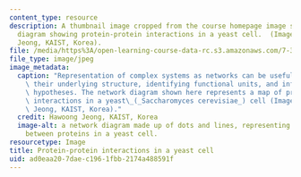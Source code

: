```yaml
---
content_type: resource
description: A thumbnail image cropped from the course homepage image showing a network
  diagram showing protein-protein interactions in a yeast cell.  (Image by Hawoong
  Jeong, KAIST, Korea).
file: /media/https%3A/open-learning-course-data-rc.s3.amazonaws.com/7-343-network-medicine-using-systems-biology-and-signaling-networks-to-create-novel-cancer-therapeutics-fall-2012/ad0eaa207daec1961fbb2174a488591f_7-343f12-th.jpg
file_type: image/jpeg
image_metadata:
  caption: "Representation of complex systems as networks can be useful for visualizing\
    \ their underlying structure, identifying functional units, and informing new\
    \ hypotheses. The network diagram shown here represents a map of protein-protein\
    \ interactions in a yeast\_(_Saccharomyces cerevisiae_) cell (Image by Hawoong\
    \ Jeong, KAIST, Korea)."
  credit: Hawoong Jeong, KAIST, Korea
  image-alt: a network diagram made up of dots and lines, representing the interactions
    between proteins in a yeast cell.
resourcetype: Image
title: Protein-protein interactions in a yeast cell
uid: ad0eaa20-7dae-c196-1fbb-2174a488591f
---
```

